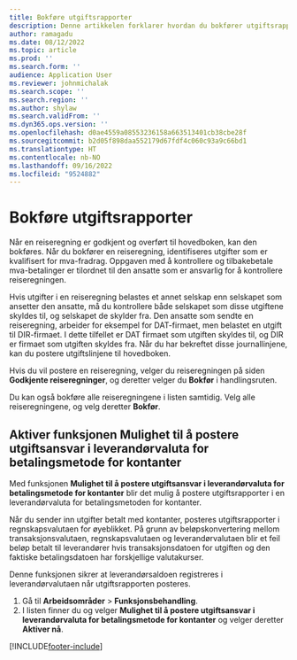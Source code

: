 ```yaml
---
title: Bokføre utgiftsrapporter
description: Denne artikkelen forklarer hvordan du bokfører utgiftsrapporter.
author: ramagadu
ms.date: 08/12/2022
ms.topic: article
ms.prod: ''
ms.search.form: ''
audience: Application User
ms.reviewer: johnmichalak
ms.search.scope: ''
ms.search.region: ''
ms.author: shylaw
ms.search.validFrom: ''
ms.dyn365.ops.version: ''
ms.openlocfilehash: d0ae4559a08553236158a663513401cb38cbe28f
ms.sourcegitcommit: b2d05f898daa552179d67fdf4c060c93a9c66bd1
ms.translationtype: HT
ms.contentlocale: nb-NO
ms.lasthandoff: 09/16/2022
ms.locfileid: "9524882"
---
```

# <a name="post-expense-reports"></a>Bokføre utgiftsrapporter

Når en reiseregning er godkjent og overført til hovedboken, kan den bokføres. Når du bokfører en reiseregning, identifiseres utgifter som er kvalifisert for mva-fradrag. Oppgaven med å kontrollere og tilbakebetale mva-betalinger er tilordnet til den ansatte som er ansvarlig for å kontrollere reiseregningen.

Hvis utgifter i en reiseregning belastes et annet selskap enn selskapet som ansetter den ansatte, må du kontrollere både selskapet som disse utgiftene skyldes til, og selskapet de skylder fra. Den ansatte som sendte en reiseregning, arbeider for eksempel for DAT-firmaet, men belastet en utgift til DIR-firmaet. I dette tilfellet er DAT firmaet som utgiften skyldes til, og DIR er firmaet som utgiften skyldes fra. Når du har bekreftet disse journallinjene, kan du postere utgiftslinjene til hovedboken.

Hvis du vil postere en reiseregning, velger du reiseregningen på siden **Godkjente reiseregninger**, og deretter velger du **Bokfør** i handlingsruten.

Du kan også bokføre alle reiseregningene i listen samtidig. Velg alle reiseregningene, og velg deretter **Bokfør**.

## <a name="enable-the-ability-to-post-expense-liability-in-vendor-currency-for-cash-payment-method-feature"></a>Aktiver funksjonen Mulighet til å postere utgiftsansvar i leverandørvaluta for betalingsmetode for kontanter

Med funksjonen **Mulighet til å postere utgiftsansvar i leverandørvaluta for betalingsmetode for kontanter** blir det mulig å postere utgiftsrapporter i en leverandørvaluta for betalingsmetoden for kontanter.

Når du sender inn utgifter betalt med kontanter, posteres utgiftsrapporter i regnskapsvalutaen for øyeblikket. På grunn av beløpskonvertering mellom transaksjonsvalutaen, regnskapsvalutaen og leverandørvalutaen blir et feil beløp betalt til leverandører hvis transaksjonsdatoen for utgiften og den faktiske betalingsdatoen har forskjellige valutakurser.

Denne funksjonen sikrer at leverandørsaldoen registreres i leverandørvalutaen når utgiftsrapporten posteres.

1. Gå til **Arbeidsområder** \> **Funksjonsbehandling**.
2. I listen finner du og velger **Mulighet til å postere utgiftsansvar i leverandørvaluta for betalingsmetode for kontanter** og velger deretter **Aktiver nå**.

[!INCLUDE[footer-include](../includes/footer-banner.md)]
